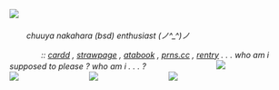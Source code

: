 ![](https://i.postimg.cc/KcDwr8jc/Untitled156-20250119194524.png)

<h6>ㅤ  ㅤchuuya nakahara (bsd) enthusiast (⁠ノ⁠^⁠_⁠^⁠)⁠ノ

ㅤ ㅤㅤㅤ:: [cardd](https://chuuyyaa.carrd.co/) , [strawpage](https://uponthetaintedsorroww.straw.page/) , [atabook](https://uponthetaintedsorrow.atabook.org/) , [prns.cc](https://pronouns.cc/@uponthetaintedsorrow) , [rentry](https://rentry.co/sillychuya) . . . who am i supposed to please ? who am i . . . ?
ㅤㅤㅤㅤㅤㅤㅤㅤㅤ
![](https://blogger.googleusercontent.com/img/b/R29vZ2xl/AVvXsEgkrwTZ2WGv8TrN4eRKsaTZKlNIi_h6brnnIwJEH4QF3qwRSN5c9i83p7FBrUt6ZqTA31YBgLacUBXeWOMQHWeq5Toa6CMCnK_tvEmq-_-DOPFHw50fNPD-swv7AMz5GFCiIbrPdmkJuI1zrKqO314_8AO72QbVn5J-QgBr14CgnopGnjilQNRE/s1600/Bungou%20Stray%20Dogs%20-%20Episode%2041%20-%20Ranpo%20Surprises%20Mushitarou.gif)
ㅤㅤㅤㅤㅤㅤㅤㅤㅤ
![](https://64.media.tumblr.com/adc41eee444ca1110be348ff9a28a42a/0e895e80e87c3539-47/s500x750/a121e0a0404b1e2d6ae81af1cdb076785ec95da7.gif)
ㅤㅤㅤㅤㅤㅤㅤㅤㅤ
![](https://64.media.tumblr.com/adc41eee444ca1110be348ff9a28a42a/0e895e80e87c3539-47/s500x750/a121e0a0404b1e2d6ae81af1cdb07685ec95da7.gif)
ㅤㅤㅤㅤㅤㅤㅤㅤㅤ
![](https://i.pinimg.com/originals/e1/34/05/e1340591893b3239d0ff18c3282cbcda.gif)
